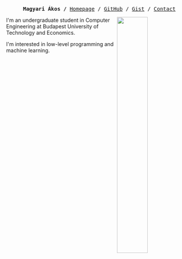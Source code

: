 <p><pre align="center">
<strong>Magyari Ákos /</strong> <a href="https://magyariakos.hu">Homepage</a> / <a href="https://github.com/akosmagyari">GitHub</a> / <a href="https://gist.github.com/akosmagyari">Gist</a> / <a href="https://magyariakos.hu/contact">Contact</a></pre></p>

<img src="metrics-base.svg" align="right" width="40.5%"></img>

I'm an undergraduate student in Computer Engineering at Budapest University of Technology and Economics.

I'm interested in low-level programming and machine learning.<br/>
